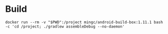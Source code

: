# Build #

``` shell
docker run --rm -v "$PWD":/project mingc/android-build-box:1.11.1 bash -c 'cd /project; ./gradlew assembleDebug --no-daemon'
```
